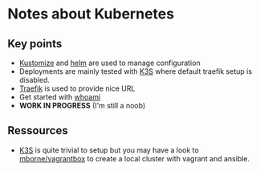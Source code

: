 # Notes about Kubernetes

## Key points

* [Kustomize](https://kustomize.io/) and [helm](https://helm.sh/) are used to manage configuration
* Deployments are mainly tested with [K3S](https://k3s.io) where default traefik setup is disabled.
* [Traefik](../traefik/README.md) is used to provide nice URL
* Get started with [whoami](../whoami/README.md)
* **WORK IN PROGRESS** (I'm still a noob)

## Ressources

* [K3S](https://k3s.io) is quite trivial to setup but you may have a look to [mborne/vagrantbox](https://github.com/mborne/vagrantbox) to create a local cluster with vagrant and ansible.

